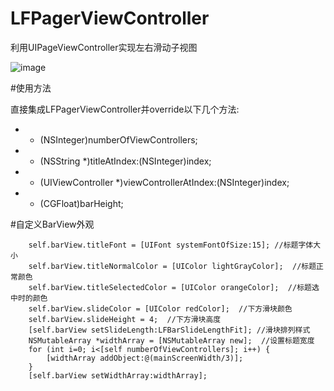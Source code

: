 # LFPagerViewController

利用UIPageViewController实现左右滑动子视图

![image](http://ww4.sinaimg.cn/large/907e8112jw1ezmjoap8l4g208s0gcdia.gif)

#使用方法

直接集成LFPagerViewController并override以下几个方法:
* - (NSInteger)numberOfViewControllers;
* - (NSString *)titleAtIndex:(NSInteger)index;
* - (UIViewController *)viewControllerAtIndex:(NSInteger)index;
* - (CGFloat)barHeight;

#自定义BarView外观
```
    self.barView.titleFont = [UIFont systemFontOfSize:15]; //标题字体大小
    self.barView.titleNormalColor = [UIColor lightGrayColor];  //标题正常颜色
    self.barView.titleSelectedColor = [UIColor orangeColor];  //标题选中时的颜色
    self.barView.slideColor = [UIColor redColor];  //下方滑块颜色
    self.barView.slideHeight = 4;  //下方滑块高度
    [self.barView setSlideLength:LFBarSlideLengthFit]; //滑块排列样式
    NSMutableArray *widthArray = [NSMutableArray new];  //设置标题宽度
    for (int i=0; i<[self numberOfViewControllers]; i++) {
        [widthArray addObject:@(mainScreenWidth/3)];
    }
    [self.barView setWidthArray:widthArray];
```
